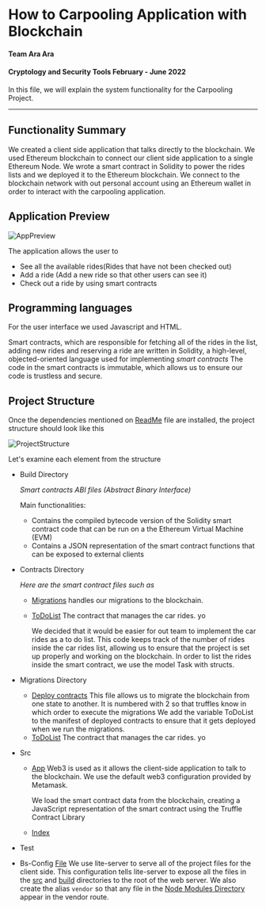 # How to Carpooling Application with Blockchain 
 
#### Team Ara Ara

#### Cryptology and Security Tools February - June 2022

In this file, we will explain the system functionality for the Carpooling Project.

---

## Functionality Summary
We created a client side application that talks directly to the blockchain. We used Ethereum blockchain to connect our client side application to a single Ethereum Node. We wrote a smart contract in Solidity to power the rides lists and we deployed it to the Ethereum blockchain. We connect to the blockchain network with out personal account using an Ethereum wallet in order to interact with the carpooling application.

## Application Preview
![AppPreview](https://user-images.githubusercontent.com/47361500/173672123-c9a3b23b-4b6a-4256-a225-9714ece580c9.png)

The application allows the user to
<ul>
    <li> See all the available rides(Rides that have not been checked out)</li>
    <li> Add a ride (Add a new ride so that other users can see it)</li>
    <li> Check out a ride by using smart contracts</li>
</ul>

## Programming languages 
For the user interface we used Javascript and HTML.

Smart contracts, which are responsible for fetching all of the rides in the list, adding new rides and reserving a ride are written in Solidity, a high-level, objected-oriented language used for implementing *smart contracts* The code in the smart contracts is immutable, which allows us to ensure our code is trustless and secure.   

## Project Structure 

Once the dependencies mentioned on [ReadMe](../../README.md) file are installed, the project structure should look like this

![ProjectStructure](https://user-images.githubusercontent.com/47361500/173672914-bd5fb016-d6e7-4960-8c88-036815cf7912.png)

Let's examine each element from the structure

* Build Directory

     _Smart contracts ABI files (Abstract Binary Interface)_
     
     Main functionalities:
     - Contains the compiled bytecode version of the Solidity smart contract code that can be run on a the Ethereum Virtual Machine (EVM)
     - Contains a JSON representation of the smart contract functions that can be exposed to external clients


* Contracts Directory

     _Here are the smart contract files such as_

     -  [Migrations](contracts/Migrations.sol) handles our migrations to the blockchain.
     -  [ToDoList](contracts/TodoList.sol) The contract that manages the car rides. yo
     
        We decided that it would be easier for out team to implement the car rides as a to do list.
        This code keeps track of the number of rides inside the car rides list, allowing us to ensure that the project is set up properly and working on the blockchain.
        In order to list the rides inside the smart contract, we use the model Task with structs.
        
* Migrations Directory 
     -  [Deploy contracts](migrations/2_deploy_contracts.sol) 
        This file allows us to migrate the blockchain from one state to another.
        It is numbered with 2 so that truffles know in which order to execute the migrations
        We add the variable ToDoList  to the manifest of deployed contracts to ensure that it gets deployed when we run the migrations.
     -  [ToDoList](contracts/TodoList.sol) The contract that manages the car rides. yo

* Src
    - [App](src/app.js) 
      Web3 is used as it allows the client-side application to talk to the blockchain. 
      We use the default web3 configuration provided by Metamask.
      
      We load the smart contract data from the blockchain, creating a JavaScript representation of the smart contract using the Truffle Contract Library
    - [Index](src/index.html) 
* Test
* Bs-Config
    [File](../../bs-config.json)
    We use lite-server to serve all of the project files for the client side. 
    This configuration tells lite-server to expose all the files in the [src](src/) and [build](build/contracts) directories to the root of the web server.
    We also create the alias `vendor` so that any file in the [Node Modules Directory](node_modules/) appear in the vendor route.
    

    


  
    

</ul>






